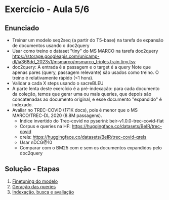 # Exercício - Aula 5/6

## Enunciado

* Treinar um modelo seq2seq (a partir do T5-base) na tarefa de expansão de documentos usando o doc2query
* Usar como treino o dataset "tiny" do MS MARCO na tarefa doc2query
https://storage.googleapis.com/unicamp-dl/ia368dd_2023s1/msmarco/msmarco_triples.train.tiny.tsv
* doc2query: A entrada é a passagem e o target é a query
Note que apenas pares (query, passagem relevante) são usados como treino.
O treino é relativamente rápido (<1 hora).
* Validar a cada X steps usando o sacreBLEU 
* A parte lenta deste exercício é a pré-indexação: para cada documento da coleção, temos que gerar uma ou mais queries, que depois são concatenadas ao documento original, e esse documento "expandido" é indexado.
* Avaliar no TREC-COVID (171K docs), pois é menor que o MS MARCO/TREC-DL 2020 (8.8M passagens). 
  * Indice invertido do Trec-covid no pyserini: beir-v1.0.0-trec-covid-flat
  * Corpus e queries na HF: https://huggingface.co/datasets/BeIR/trec-covid
  * qrels: https://huggingface.co/datasets/BeIR/trec-covid-qrels
  * Usar nDCG@10
  * Comparar com o BM25 com e sem os documentos expandidos pelo doc2query
  
## Solução - Etapas 
1. [Finetuning do modelo](Aula_6_Finetuning.ipynb)
2. [Geração das queries](Aula_6_Generation.ipynb)
3. [Indexação, busca e avaliação](Aula_6_Indexing_Search_Evaluation.ipynb)
